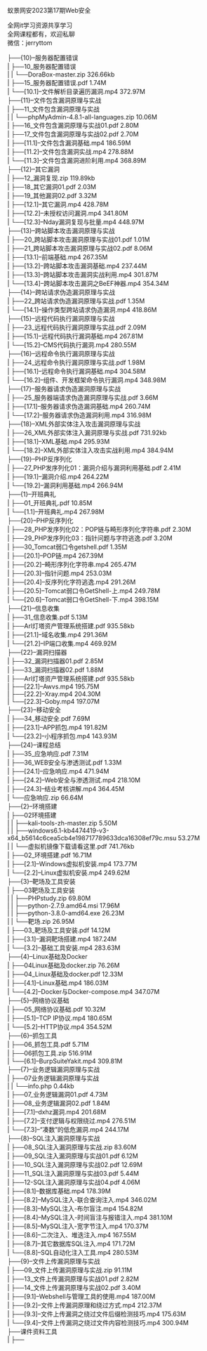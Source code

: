 蚁景网安2023第17期Web安全

全网it学习资源共享学习<br>全网课程都有，欢迎私聊<br>微信：jerryttom<br>

├──{10}–服务器配置错误<br> | ├──10_服务器配置错误<br> | | └──DoraBox-master.zip 326.66kb<br> | ├──15_服务器配置错误.pdf 1.74M<br> | └──[10.1]–文件解析目录遍历漏洞.mp4 372.97M<br> ├──{11}–文件包含漏洞原理与实战<br> | ├──11_文件包含漏洞原理与实战<br> | | └──phpMyAdmin-4.8.1-all-languages.zip 10.06M<br> | ├──16_文件包含漏洞原理与实战01.pdf 2.80M<br> | ├──17_文件包含漏洞原理与实战02.pdf 2.70M<br> | ├──[11.1]–文件包含漏洞基础.mp4 186.59M<br> | ├──[11.2]–文件包含漏洞实战.mp4 278.88M<br> | └──[11.3]–文件包含漏洞进阶利用.mp4 368.89M<br> ├──{12}–其它漏洞<br> | ├──12_漏洞复现.zip 119.89kb<br> | ├──18_其它漏洞01.pdf 2.03M<br> | ├──19_其他漏洞02.pdf 3.32M<br> | ├──[12.1]–其它漏洞.mp4 428.78M<br> | ├──[12.2]–未授权访问漏洞.mp4 341.80M<br> | └──[12.3]–Nday漏洞复现与批量.mp4 448.97M<br> ├──{13}–跨站脚本攻击漏洞原理与实战<br> | ├──20_跨站脚本攻击漏洞原理与实战01.pdf 1.01M<br> | ├──21_跨站脚本攻击漏洞原理与实战02.pdf 8.06M<br> | ├──[13.1]–前端基础.mp4 267.35M<br> | ├──[13.2]–跨站脚本攻击漏洞基础.mp4 237.44M<br> | ├──[13.3]–跨站脚本攻击漏洞实战利用.mp4 301.87M<br> | └──[13.4]–跨站脚本攻击漏洞之BeEF神器.mp4 354.34M<br> ├──{14}–跨站请求伪造漏洞原理与实战<br> | ├──22_跨站请求伪造漏洞原理与实战.pdf 1.35M<br> | └──[14.1]–操作类型跨站请求伪造漏洞.mp4 418.86M<br> ├──{15}–远程代码执行漏洞原理与实战<br> | ├──23_远程代码执行漏洞原理与实战.pdf 2.09M<br> | ├──[15.1]–远程代码执行漏洞基础.mp4 267.81M<br> | └──[15.2]–CMS代码执行漏洞.mp4 280.55M<br> ├──{16}–远程命令执行漏洞原理与实战<br> | ├──24_远程命令执行漏洞原理与实战.pdf 1.98M<br> | ├──[16.1]–远程命令执行漏洞基础.mp4 304.58M<br> | └──[16.2]–组件、开发框架命令执行漏洞.mp4 348.98M<br> ├──{17}–服务器请求伪造漏洞原理与实战<br> | ├──25_服务器端请求伪造漏洞原理与实战.pdf 3.66M<br> | ├──[17.1]–服务器请求伪造漏洞基础.mp4 260.74M<br> | └──[17.2]–服务器请求伪造漏洞利用.mp4 316.98M<br> ├──{18}–XML外部实体注入攻击漏洞原理与实战<br> | ├──26_XML外部实体注入漏洞原理与实战.pdf 731.92kb<br> | ├──[18.1]–XML基础.mp4 295.93M<br> | └──[18.2]–XML外部实体注入攻击实战利用.mp4 384.94M<br> ├──{19}–PHP反序列化<br> | ├──27_PHP发序列化01：漏洞介绍与漏洞利用基础.pdf 2.41M<br> | ├──[19.1]–漏洞介绍.mp4 264.22M<br> | └──[19.2]–漏洞利用基础.mp4 266.94M<br> ├──{1}–开班典礼<br> | ├──01_开班典礼.pdf 10.85M<br> | └──[1.1]–开班典礼.mp4 267.98M<br> ├──{20}–PHP反序列化<br> | ├──28_PHP发序列化02：POP链与畸形序列化字符串.pdf 2.30M<br> | ├──29_PHP发序列化03：指针问题与字符逃逸.pdf 3.20M<br> | ├──30_Tomcat弱口令getshell.pdf 1.35M<br> | ├──[20.1]–POP链.mp4 267.39M<br> | ├──[20.2]–畸形序列化字符串.mp4 265.47M<br> | ├──[20.3]–指针问题.mp4 253.03M<br> | ├──[20.4]–反序列化字符逃逸.mp4 291.26M<br> | ├──[20.5]–Tomcat弱口令GetShell-上.mp4 249.78M<br> | └──[20.6]–Tomcat弱口令GetShell-下.mp4 398.15M<br> ├──{21}–信息收集<br> | ├──31_信息收集.pdf 5.13M<br> | ├──Arl灯塔资产管理系统搭建.pdf 935.58kb<br> | ├──[21.1]–域名收集.mp4 291.36M<br> | └──[21.2]–IP端口收集.mp4 469.92M<br> ├──{22}–漏洞扫描器<br> | ├──32_漏洞扫描器01.pdf 2.85M<br> | ├──33_漏洞扫描器02.pdf 1.88M<br> | ├──Arl灯塔资产管理系统搭建.pdf 935.58kb<br> | ├──[22.1]–Awvs.mp4 195.75M<br> | ├──[22.2]–Xray.mp4 204.30M<br> | └──[22.3]–Goby.mp4 197.07M<br> ├──{23}–移动安全<br> | ├──34_移动安全.pdf 7.69M<br> | ├──[23.1]–APP抓包.mp4 191.82M<br> | └──[23.2]–小程序抓包.mp4 143.93M<br> ├──{24}–课程总结<br> | ├──35_应急响应.pdf 7.31M<br> | ├──36_WEB安全与渗透测试.pdf 1.33M<br> | ├──[24.1]–应急响应.mp4 471.94M<br> | ├──[24.2]–Web安全与渗透测试.mp4 218.10M<br> | ├──[24.3]–结业考核讲解.mp4 364.45M<br> | └──应急响应.zip 66.64M<br> ├──{2}–环境搭建<br> | ├──02环境搭建<br> | | ├──kali-tools-zh-master.zip 5.50M<br> | | ├──windows6.1-kb4474419-v3-x64_b5614c6cea5cb4e198717789633dca16308ef79c.msu 53.27M<br> | | └──虚拟机镜像下载请看这里.pdf 741.76kb<br> | ├──02_环境搭建.pdf 16.71M<br> | ├──[2.1]–Windows虚拟机安装.mp4 173.77M<br> | └──[2.2]–Linux虚拟机安装.mp4 249.62M<br> ├──{3}–靶场及工具安装<br> | ├──03靶场及工具安装<br> | | ├──PHPstudy.zip 69.80M<br> | | ├──python-2.7.9.amd64.msi 17.96M<br> | | ├──python-3.8.0-amd64.exe 26.23M<br> | | └──靶场.zip 26.95M<br> | ├──03_靶场及工具安装.pdf 14.12M<br> | ├──[3.1]–漏洞靶场搭建.mp4 187.24M<br> | └──[3.2]–基础工具安装.mp4 283.63M<br> ├──{4}–Linux基础及Docker<br> | ├──04Linux基础及docker.zip 76.26M<br> | ├──04_Linux基础及docker.pdf 12.33M<br> | ├──[4.1]–Linux基础.mp4 186.03M<br> | └──[4.2]–Docker与Docker-compose.mp4 347.07M<br> ├──{5}–网络协议基础<br> | ├──05_网络协议基础.pdf 10.32M<br> | ├──[5.1]–TCP IP协议.mp4 180.65M<br> | └──[5.2]–HTTP协议.mp4 354.52M<br> ├──{6}–抓包工具<br> | ├──06_抓包工具.pdf 5.71M<br> | ├──06抓包工具.zip 516.91M<br> | └──[6.1]–BurpSuiteYakit.mp4 309.81M<br> ├──{7}–业务逻辑漏洞原理与实战<br> | ├──07业务逻辑漏洞原理与实战<br> | | └──info.php 0.44kb<br> | ├──07_业务逻辑漏洞01.pdf 4.73M<br> | ├──08_业务逻辑漏洞02.pdf 1.84M<br> | ├──[7.1]–dxhz漏洞.mp4 201.68M<br> | ├──[7.2]–支付逻辑与权限绕过.mp4 276.51M<br> | └──[7.3]–“凑数”的低危漏洞.mp4 244.17M<br> ├──{8}–SQL注入漏洞原理与实战<br> | ├──08_SQL注入漏洞原理与实战.zip 83.60M<br> | ├──09_SQL注入漏洞原理与实战01.pdf 6.12M<br> | ├──10_SQL注入漏洞原理与实战02.pdf 12.69M<br> | ├──11_SQL注入漏洞原理与实战03.pdf 5.44M<br> | ├──12-SQL注入漏洞原理与实战04.pdf 4.06M<br> | ├──[8.1]–数据库基础.mp4 178.39M<br> | ├──[8.2]–MySQL注入-联合查询注入.mp4 346.02M<br> | ├──[8.3]–MySQL注入-布尔盲注.mp4 154.82M<br> | ├──[8.4]–MySQL注入-时间盲注与报错注入.mp4 381.10M<br> | ├──[8.5]–MySQL注入-宽字节注入.mp4 170.37M<br> | ├──[8.6]–二次注入、堆迭注入.mp4 167.55M<br> | ├──[8.7]–其它数据库SQL注入.mp4 171.72M<br> | └──[8.8]–SQL自动化注入工具.mp4 280.53M<br> ├──{9}–文件上传漏洞原理与实战<br> | ├──09_文件上传漏洞原理与实战.zip 91.11M<br> | ├──13_文件上传漏洞原理与实战01.pdf 2.82M<br> | ├──14_文件上传漏洞原理与实战02.pdf 3.40M<br> | ├──[9.1]–Webshell与管理工具的使用.mp4 187.00M<br> | ├──[9.2]–文件上传漏洞原理和绕过方式.mp4 212.37M<br> | ├──[9.3]–文件上传漏洞之绕过文件后缀检测技巧.mp4 175.63M<br> | └──[9.4]–文件上传漏洞之绕过文件内容检测技巧.mp4 300.94M<br> ├──课件资料工具<br> | ├──
